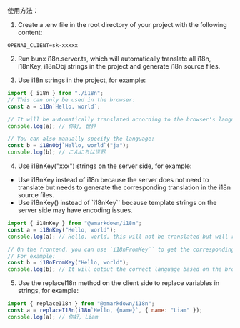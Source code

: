 使用方法：

1. Create a .env file in the root directory of your project with the following content:

```
OPENAI_CLIENT=sk-xxxxx
```

2. Run bunx i18n.server.ts, which will automatically translate all i18n, i18nKey, i18nObj strings in the project and generate i18n source files.

3. Use i18n strings in the project, for example:

```js
import { i18n } from "./i18n";
// This can only be used in the browser:
const a = i18n`Hello, world`;

// It will be automatically translated according to the browser's language settings, for example:
console.log(a); // 你好, 世界

// You can also manually specify the language:
const b = i18nObj`Hello, world`("ja");
console.log(b); // こんにちは世界
```

4. Use i18nKey("xxx") strings on the server side, for example:

- Use i18nKey instead of i18n because the server does not need to translate but needs to generate the corresponding translation in the i18n source files.
- Use i18nKey() instead of `i18nKey`` because template strings on the server side may have encoding issues.

```js
import { i18nKey } from "@amarkdown/i18n";
const a = i18nKey("Hello, world");
console.log(a); // Hello, world, this will not be translated but will return the original text, and will generate the corresponding translation in the i18n source file

// On the frontend, you can use `i18nFromKey`` to get the corresponding translation
// For example:
const b = i18nFromKey("Hello, world");
console.log(b); // It will output the correct language based on the browser's settings: 你好, 世界
```

5. Use the replaceI18n method on the client side to replace variables in strings, for example:

```js
import { replaceI18n } from "@amarkdown/i18n";
const a = replaceI18n(i18n`Hello, {name}`, { name: "Liam" });
console.log(a); // 你好, Liam
```
